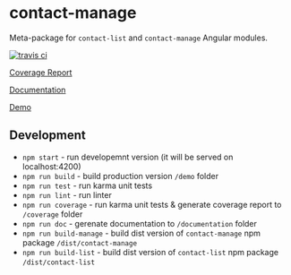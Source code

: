 # contact-manage

Meta-package for `contact-list` and `contact-manage` Angular modules.

[![travis ci](https://travis-ci.org/s-kalaus/contact-manage.svg?branch=master)](https://travis-ci.org/s-kalaus/contact-manage)

[Coverage Report](https://s-kalaus.github.io/contact-manage/coverage/class/index.html)

[Documentation](https://s-kalaus.github.io/contact-manage/documentation/index.html)

[Demo](https://s-kalaus.github.io/contact-manage/demo/index.html)

## Development
* `npm start` - run developemnt version (it will be served on localhost:4200)
* `npm run build` - build production version `/demo` folder
* `npm run test` - run karma unit tests
* `npm run lint` - run linter
* `npm run coverage` - run karma unit tests & generate coverage report to `/coverage` folder
* `npm run doc` - gerenate documentation to `/documentation` folder
* `npm run build-manage` - build dist version of `contact-manage` npm package `/dist/contact-manage`
* `npm run build-list` - build dist version of `contact-list` npm package `/dist/contact-list`
